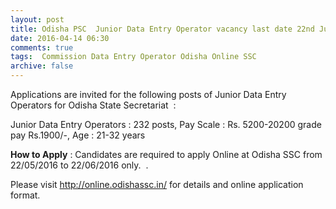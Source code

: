 ```yaml
---
layout: post
title: Odisha PSC  Junior Data Entry Operator vacancy last date 22nd June-2016   
date: 2016-04-14 06:30
comments: true
tags:  Commission Data Entry Operator Odisha Online SSC 
archive: false
---
```

Applications are invited for the following posts of Junior Data Entry Operators for Odisha State Secretariat  :

Junior Data Entry Operators : 232 posts, Pay Scale : Rs. 5200-20200 grade pay Rs.1900/-, Age : 21-32 years



**How to Apply** : Candidates are required to apply Online at Odisha SSC from 22/05/2016 to 22/06/2016 only.  .

Please visit <http://online.odishassc.in/> for details and online application format.